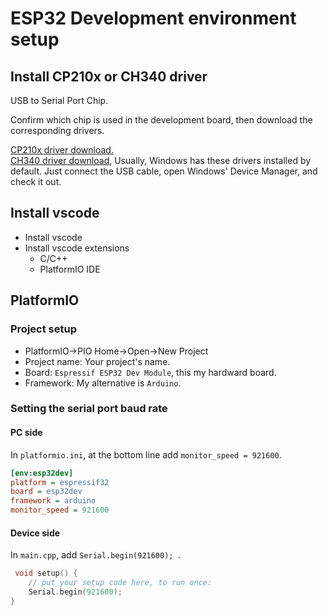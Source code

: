 # ESP32 Development environment setup

## Install CP210x or CH340 driver

USB to Serial Port Chip. 

Confirm which chip is used in the development board, then download the corresponding drivers.  

[CP210x driver download.](https://www.silabs.com/developers/usb-to-uart-bridge-vcp-drivers?tab=downloads)  
[CH340 driver download](http://www.wch.cn/downloads/CH341SER_EXE.html), Usually, Windows has these drivers installed by default. Just connect the USB cable, open Windows' Device Manager, and check it out.  

## Install vscode

- Install vscode
- Install vscode extensions
    - C/C++
    - PlatformIO IDE

## PlatformIO

### Project setup

- PlatformIO->PIO Home->Open->New Project
- Project name: Your project's name.
- Board: `Espressif ESP32 Dev Module`, this my hardward board.
- Framework: My alternative is `Arduino`.

### Setting the serial port baud rate

#### PC side

In `platformio.ini`, at the bottom line add `monitor_speed = 921600`. 

```ini
[env:esp32dev]
platform = espressif32
board = esp32dev
framework = arduino
monitor_speed = 921600
```

#### Device side

In `main.cpp`, add `Serial.begin(921600); `.

```cpp
 void setup() {
    // put your setup code here, to run once:
    Serial.begin(921600); 
}
```
